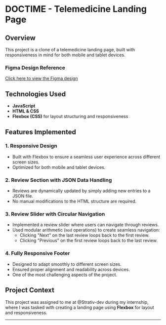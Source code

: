 # DOCTIME - Telemedicine Landing Page

## Overview
This project is a clone of a telemedicine landing page, built with responsiveness in mind for both mobile and tablet devices.

### Figma Design Reference
[Click here to view the Figma design](https://www.figma.com/design/QRU7TRor9cnt9tckNcOhhQ/Trafalgar-Landing-Page-(Copy)?node-id=0-1&p=f&t=Y1DXrEHQwM4tfnZL-0)

## Technologies Used
- **JavaScript**
- **HTML & CSS**
- **Flexbox (CSS)** for layout structuring and responsiveness

## Features Implemented
### **1. Responsive Design**
- Built with Flexbox to ensure a seamless user experience across different screen sizes.
- Optimized for both mobile and tablet devices.

### **2. Review Section with JSON Data Handling**
- Reviews are dynamically updated by simply adding new entries to a JSON file.
- No manual modifications to the HTML structure are required.

### **3. Review Slider with Circular Navigation**
- Implemented a review slider where users can navigate through reviews.
- Used modular arithmetic (`mod` operations) to create seamless navigation:
  - Clicking "Next" on the last review loops back to the first review.
  - Clicking "Previous" on the first review loops back to the last review.

### **4. Fully Responsive Footer**
- Designed to adapt smoothly to different screen sizes.
- Ensured proper alignment and readability across devices.
- One of the most challenging aspects of the project.

## Project Context
This project was assigned to me at @Strativ-dev during my internship, where I was tasked with creating a landing page using **Flexbox** for layout and responsiveness.

---


